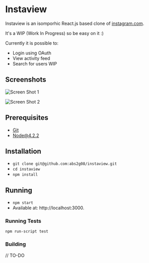 # Instaview

Instaview is an isomporhic React.js based clone of [instagram.com](https://instagram.com). 

It's a WIP (Work In Progress) so be easy on it :)

Currently it is possible to:

* Login using OAuth
* View activity feed
* Search for users WIP

## Screenshots

![Screen Shot 1](http://i.imgur.com/AHw9GuG.png)

![Screen Shot 2](http://i.imgur.com/2sF9FQq.png)

## Prerequisites

* [Git](http://git-scm.com/)
* [Node@4.2.2](http://nodejs.org/)

## Installation

* `git clone git@github.com:abs2g08/instaview.git`
* `cd instaview`
* `npm install`

## Running

* `npm start`
* Available at: http://localhost:3000.

### Running Tests

`npm run-script test`

### Building

// TO-DO

